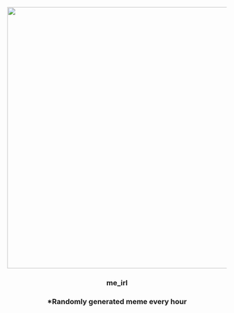 <p align="center">
        <img src="https://i.imgur.com/2GC6SKz.jpg" width="600" height="600">
        </p>
        <h3 align="center">me_irl</h3>
        <h3 align="center">*Randomly generated meme every hour</h3>
    